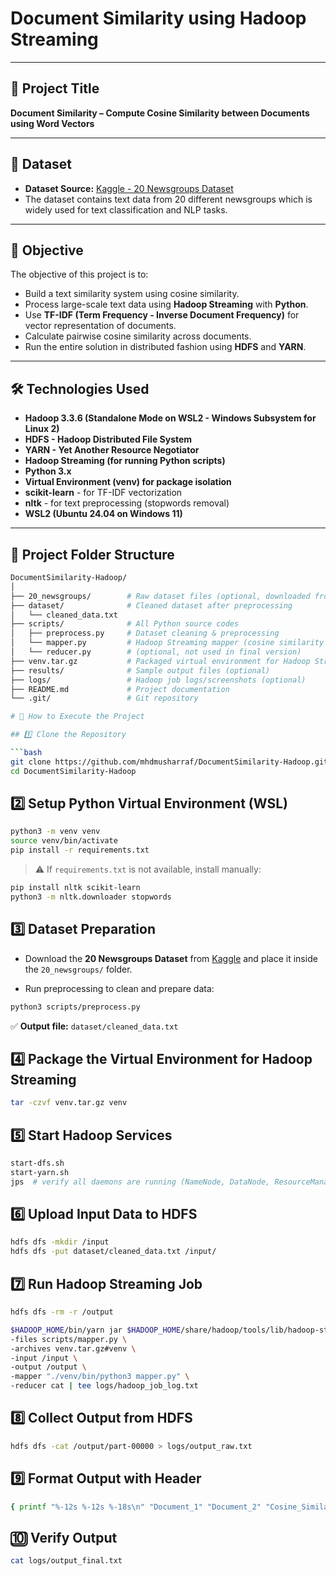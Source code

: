 # Document Similarity using Hadoop Streaming

---

## 📌 Project Title

**Document Similarity – Compute Cosine Similarity between Documents using Word Vectors**

---

## 📂 Dataset

- **Dataset Source:** [Kaggle - 20 Newsgroups Dataset](https://www.kaggle.com/datasets/crawford/20-newsgroups)
- The dataset contains text data from 20 different newsgroups which is widely used for text classification and NLP tasks.

---

## 🎯 Objective

The objective of this project is to:

- Build a text similarity system using cosine similarity.
- Process large-scale text data using **Hadoop Streaming** with **Python**.
- Use **TF-IDF (Term Frequency - Inverse Document Frequency)** for vector representation of documents.
- Calculate pairwise cosine similarity across documents.
- Run the entire solution in distributed fashion using **HDFS** and **YARN**.

---

## 🛠 Technologies Used

- **Hadoop 3.3.6 (Standalone Mode on WSL2 - Windows Subsystem for Linux 2)**
- **HDFS - Hadoop Distributed File System**
- **YARN - Yet Another Resource Negotiator**
- **Hadoop Streaming (for running Python scripts)**
- **Python 3.x**
- **Virtual Environment (venv) for package isolation**
- **scikit-learn** - for TF-IDF vectorization
- **nltk** - for text preprocessing (stopwords removal)
- **WSL2 (Ubuntu 24.04 on Windows 11)**

---

## 📑 Project Folder Structure

```bash
DocumentSimilarity-Hadoop/
│
├── 20_newsgroups/        # Raw dataset files (optional, downloaded from Kaggle)
├── dataset/              # Cleaned dataset after preprocessing
│   └── cleaned_data.txt
├── scripts/              # All Python source codes
│   ├── preprocess.py     # Dataset cleaning & preprocessing
│   └── mapper.py         # Hadoop Streaming mapper (cosine similarity calculation)
│   └── reducer.py        # (optional, not used in final version)
├── venv.tar.gz           # Packaged virtual environment for Hadoop Streaming
├── results/              # Sample output files (optional)
├── logs/                 # Hadoop job logs/screenshots (optional)
├── README.md             # Project documentation
└── .git/                 # Git repository

# 🚀 How to Execute the Project

## 1️⃣ Clone the Repository

```bash
git clone https://github.com/mhdmusharraf/DocumentSimilarity-Hadoop.git
cd DocumentSimilarity-Hadoop
```

## 2️⃣ Setup Python Virtual Environment (WSL)

```bash
python3 -m venv venv
source venv/bin/activate
pip install -r requirements.txt
```

> ⚠️ If `requirements.txt` is not available, install manually:

```bash
pip install nltk scikit-learn
python3 -m nltk.downloader stopwords
```

## 3️⃣ Dataset Preparation

- Download the **20 Newsgroups Dataset** from [Kaggle](https://www.kaggle.com/) and place it inside the `20_newsgroups/` folder.

- Run preprocessing to clean and prepare data:

```bash
python3 scripts/preprocess.py
```

✅ **Output file:** `dataset/cleaned_data.txt`

## 4️⃣ Package the Virtual Environment for Hadoop Streaming

```bash
tar -czvf venv.tar.gz venv
```

## 5️⃣ Start Hadoop Services

```bash
start-dfs.sh
start-yarn.sh
jps  # verify all daemons are running (NameNode, DataNode, ResourceManager, NodeManager)
```

## 6️⃣ Upload Input Data to HDFS

```bash
hdfs dfs -mkdir /input
hdfs dfs -put dataset/cleaned_data.txt /input/
```

## 7️⃣ Run Hadoop Streaming Job

```bash
hdfs dfs -rm -r /output

$HADOOP_HOME/bin/yarn jar $HADOOP_HOME/share/hadoop/tools/lib/hadoop-streaming-3.3.6.jar \
-files scripts/mapper.py \
-archives venv.tar.gz#venv \
-input /input \
-output /output \
-mapper "./venv/bin/python3 mapper.py" \
-reducer cat | tee logs/hadoop_job_log.txt
```

## 8️⃣ Collect Output from HDFS

```bash
hdfs dfs -cat /output/part-00000 > logs/output_raw.txt
```

## 9️⃣ Format Output with Header

```bash
{ printf "%-12s %-12s %-18s\n" "Document_1" "Document_2" "Cosine_Similarity"; cat logs/output_raw.txt; } > logs/output_final.txt
```

## 🔟 Verify Output

```bash
cat logs/output_final.txt
```
